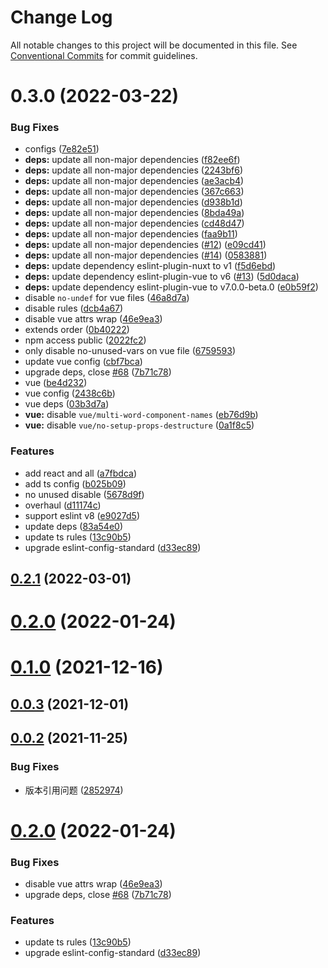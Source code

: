# Change Log

All notable changes to this project will be documented in this file.
See [Conventional Commits](https://conventionalcommits.org) for commit guidelines.

# 0.3.0 (2022-03-22)


### Bug Fixes

* configs ([7e82e51](https://github.com/imyangyong/eslint-config/commit/7e82e51fcaf532686a82b3f2008195ec3cfd84ce))
* **deps:** update all non-major dependencies ([f82ee6f](https://github.com/imyangyong/eslint-config/commit/f82ee6fce9153f098c8fbbeef17f88261e08176f))
* **deps:** update all non-major dependencies ([2243bf6](https://github.com/imyangyong/eslint-config/commit/2243bf67fac0f75c1a4e35c604f49ebb2092d960))
* **deps:** update all non-major dependencies ([ae3acb4](https://github.com/imyangyong/eslint-config/commit/ae3acb40f34fa117bb0afe6f9959daa5c0f9a197))
* **deps:** update all non-major dependencies ([367c663](https://github.com/imyangyong/eslint-config/commit/367c663eb0eca976b2e932d5666b0e47f751a03c))
* **deps:** update all non-major dependencies ([d938b1d](https://github.com/imyangyong/eslint-config/commit/d938b1d714e429f4dd4cce56b8b2c4cdee0de242))
* **deps:** update all non-major dependencies ([8bda49a](https://github.com/imyangyong/eslint-config/commit/8bda49afb37d50c647995354cec4d11589eeef8f))
* **deps:** update all non-major dependencies ([cd48d47](https://github.com/imyangyong/eslint-config/commit/cd48d476bfe63623b66d9d5107b794f3b2e73129))
* **deps:** update all non-major dependencies ([faa9b11](https://github.com/imyangyong/eslint-config/commit/faa9b11d52d5d34a4c89917bb6b1aeaa8f7bbdb2))
* **deps:** update all non-major dependencies ([#12](https://github.com/imyangyong/eslint-config/issues/12)) ([e09cd41](https://github.com/imyangyong/eslint-config/commit/e09cd415f12fa1afe18430c50f6b72189700aa8c))
* **deps:** update all non-major dependencies ([#14](https://github.com/imyangyong/eslint-config/issues/14)) ([0583881](https://github.com/imyangyong/eslint-config/commit/05838817541d500e3aab0e215f879c1c7ceb7ced))
* **deps:** update dependency eslint-plugin-nuxt to v1 ([f5d6ebd](https://github.com/imyangyong/eslint-config/commit/f5d6ebda7cfa17ad8992e1ccc4fd9be020711375))
* **deps:** update dependency eslint-plugin-vue to v6 ([#13](https://github.com/imyangyong/eslint-config/issues/13)) ([5d0daca](https://github.com/imyangyong/eslint-config/commit/5d0dacae0af218e30868fcfb7b60afd6dbeda45b))
* **deps:** update dependency eslint-plugin-vue to v7.0.0-beta.0 ([e0b59f2](https://github.com/imyangyong/eslint-config/commit/e0b59f271fa3c679e5c4a7d61b5af79cef37721f))
* disable `no-undef` for vue files ([46a8d7a](https://github.com/imyangyong/eslint-config/commit/46a8d7acdee3a99d6838bf427c6fd2b133f70ddc))
* disable rules ([dcb4a67](https://github.com/imyangyong/eslint-config/commit/dcb4a67de26a19376ae0db67e14663cbb355680d))
* disable vue attrs wrap ([46e9ea3](https://github.com/imyangyong/eslint-config/commit/46e9ea35b9ba4d112cdd0290f0f3cd0309c79416))
* extends order ([0b40222](https://github.com/imyangyong/eslint-config/commit/0b40222ae9e6b659fa802d91e5a074665345b67a))
* npm access public ([2022fc2](https://github.com/imyangyong/eslint-config/commit/2022fc2a1f93c9b7b1a331b465a6fe9bca174d82))
* only disable no-unused-vars on vue file ([6759593](https://github.com/imyangyong/eslint-config/commit/67595932e447824837d9776204c9b559cb06a185))
* update vue config ([cbf7bca](https://github.com/imyangyong/eslint-config/commit/cbf7bca6d238e37c0793553e9b20ab1e4624bb24))
* upgrade deps, close [#68](https://github.com/imyangyong/eslint-config/issues/68) ([7b71c78](https://github.com/imyangyong/eslint-config/commit/7b71c7852d3db3df05961893b4f085c16d95d274))
* vue ([be4d232](https://github.com/imyangyong/eslint-config/commit/be4d232fb84f3d9508c3ebf4f980e95fc13399f8))
* vue config ([2438c6b](https://github.com/imyangyong/eslint-config/commit/2438c6b929d0a99579d090e61abf95d061a9f091))
* vue deps ([03b3d7a](https://github.com/imyangyong/eslint-config/commit/03b3d7a295524dd1f665c938e227d44879dc27d1))
* **vue:** disable `vue/multi-word-component-names` ([eb76d9b](https://github.com/imyangyong/eslint-config/commit/eb76d9b8bb2dd09ee8baaeec9c4e8610377e9e73))
* **vue:** disable `vue/no-setup-props-destructure` ([0a1f8c5](https://github.com/imyangyong/eslint-config/commit/0a1f8c56124ac1735e7b26879ac3e6ab9289ca74))


### Features

* add react and all ([a7fbdca](https://github.com/imyangyong/eslint-config/commit/a7fbdcad4b20294e26e817fae468f468376e49cf))
* add ts config ([b025b09](https://github.com/imyangyong/eslint-config/commit/b025b09a5fb7ebc55af0c4d8be7fe4a98cabdd06))
* no unused disable ([5678d9f](https://github.com/imyangyong/eslint-config/commit/5678d9f5c3f72669d79434fba108c01d28f339e3))
* overhaul ([d11174c](https://github.com/imyangyong/eslint-config/commit/d11174c6ddfa6fad5c3f47564985a65f46f83bff))
* support eslint v8 ([e9027d5](https://github.com/imyangyong/eslint-config/commit/e9027d5e20540dd6c6adb6a970a6dcbcf7314a81))
* update deps ([83a54e0](https://github.com/imyangyong/eslint-config/commit/83a54e07d5f1b93df726cbd8d81fb5abee5f60bc))
* update ts rules ([13c90b5](https://github.com/imyangyong/eslint-config/commit/13c90b51504d098ea819dad29888fa5e12f11d3c))
* upgrade eslint-config-standard ([d33ec89](https://github.com/imyangyong/eslint-config/commit/d33ec89b7619895cf1541e597e0cb664f69fc95f))





## [0.2.1](https://github.com/imyangyong/eslint-config/compare/v0.16.1...v0.2.1) (2022-03-01)



# [0.2.0](https://github.com/imyangyong/eslint-config/compare/v0.16.0...v0.2.0) (2022-01-24)



# [0.1.0](https://github.com/imyangyong/eslint-config/compare/v0.13.1...v0.1.0) (2021-12-16)



## [0.0.3](https://github.com/imyangyong/eslint-config/compare/v0.11.1...v0.0.3) (2021-12-01)



## [0.0.2](https://github.com/imyangyong/eslint-config/compare/v0.10.0...v0.0.2) (2021-11-25)


### Bug Fixes

* 版本引用问题 ([2852974](https://github.com/imyangyong/eslint-config/commit/28529746e864a55f04b24ed2fe527620546d6c03))





# [0.2.0](https://github.com/imyangyong/eslint-config/compare/v0.1.0...v0.2.0) (2022-01-24)


### Bug Fixes

* disable vue attrs wrap ([46e9ea3](https://github.com/imyangyong/eslint-config/commit/46e9ea35b9ba4d112cdd0290f0f3cd0309c79416))
* upgrade deps, close [#68](https://github.com/imyangyong/eslint-config/issues/68) ([7b71c78](https://github.com/imyangyong/eslint-config/commit/7b71c7852d3db3df05961893b4f085c16d95d274))


### Features

* update ts rules ([13c90b5](https://github.com/imyangyong/eslint-config/commit/13c90b51504d098ea819dad29888fa5e12f11d3c))
* upgrade eslint-config-standard ([d33ec89](https://github.com/imyangyong/eslint-config/commit/d33ec89b7619895cf1541e597e0cb664f69fc95f))
